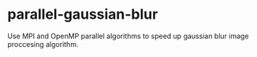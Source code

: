 # parallel-gaussian-blur

Use MPI and OpenMP parallel algorithms to speed up gaussian blur image proccesing algorithm.
